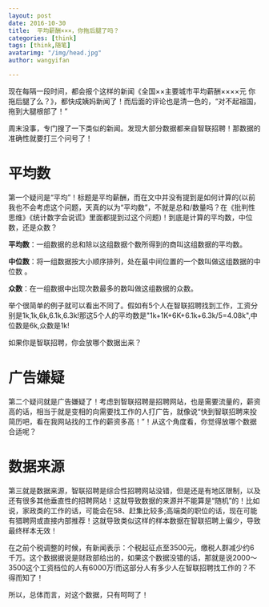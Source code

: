 ```yaml
---
layout: post
date: 2016-10-30
title:  平均薪酬×××，你拖后腿了吗？
categories: [think]
tags: [think,随笔]
avatarimg: "/img/head.jpg"
author: wangyifan

---
```


现在每隔一段时间，都会报个这样的新闻《全国××主要城市平均薪酬××××元 你拖后腿了么？》，都快成姨妈新闻了！而后面的评论也是清一色的，“对不起祖国，拖到大腿根部了！”

周末没事，专门搜了一下类似的新闻。发现大部分数据都来自智联招聘！那数据的准确性就要打三个问号了！

# 平均数

第一个疑问是“平均”！标题是平均薪酬，而在文中并没有提到是如何计算的(以前我也不会考虑这个问题，天真的以为“平均数”，不就是总和/数量吗？在《批判性思维》《统计数字会说谎》里面都提到过这个问题)！到底是计算的平均数，中位数，还是众数？

**平均数**：一组数据的总和除以这组数据个数所得到的商叫这组数据的平均数。

**中位数**：将一组数据按大小顺序排列，处在最中间位置的一个数叫做这组数据的中位数 。

**众数**：在一组数据中出现次数最多的数叫做这组数据的众数。



举个很简单的例子就可以看出不同了。假如有5个人在智联招聘找到工作，工资分别是1k,1k,6k,6.1k,6.3k!那这5个人的平均数是"1k+1K+6K+6.1k+6.3k/5=4.08k",中位数是6k,众数是1k!

如果你是智联招聘，你会放哪个数据出来？

# 广告嫌疑

第二个疑问就是广告嫌疑了！考虑到智联招聘是招聘网站，也是需要流量的，薪资高的话，相当于就是变相的向需要找工作的人打广告，就像说“快到智联招聘来投简历吧，看在我网站找的工作的薪资多高！”！从这个角度看，你觉得放哪个数据合适呢？

# 数据来源

第三就是数据来源，智联招聘是综合性招聘网站没错，但是还是有地区限制，以及还有很多其他垂直性的招聘网站！这就导致数据的来源并不能算是“随机”的！比如说，家政类的工作的话，可能会在58、赶集比较多;高端类的职位的话，现在可能有猎聘网或直接内部推荐！这就导致类似这样的样本数据在智联招聘上偏少，导致最终样本无效！

在之前个税调整的时候，有新闻表示：个税起征点至3500元，缴税人群减少约6千万。这个数据据说是财政部给出的，如果这个数据没错的话，那就是说2000～3500这个工资档位的人有6000万!而这部分人有多少人在智联招聘找工作的？不得而知了！

所以，总体而言，对这个数据，只有呵呵了！
